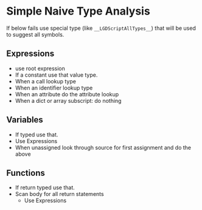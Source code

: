 # Simple Naive Type Analysis

If below fails use special type (like `__LGDScriptAllTypes__`) that will be used to suggest all symbols.

## Expressions

- use root expression
- If a constant use that value type.
- When a call lookup type
- When an identifier lookup type
- When an attribute do the attribute lookup
- When a dict or array subscript: do nothing

## Variables

- If typed use that.
- Use Expressions
- When unassigned look through source for first assignment and do the above

## Functions

- If return typed use that.
- Scan body for all return statements
  - Use Expressions
